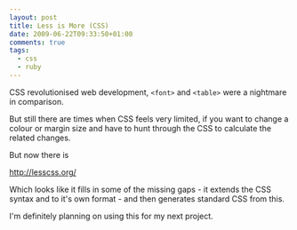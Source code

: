```yaml
---
layout: post
title: Less is More (CSS)
date: 2009-06-22T09:33:50+01:00
comments: true
tags:
  - css
  - ruby
---
```


CSS revolutionised web development, `<font>` and `<table>` were a nightmare in comparison.

But still there are times when CSS feels very limited, if you want to change a colour or margin size and have to hunt through the CSS to calculate the related changes.

But now there is

http://lesscss.org/

<!--more-->

Which looks like it fills in some of the missing gaps - it extends the CSS syntax and to it's own format - and then generates standard CSS from this.

I'm definitely planning on using this for my next project.
